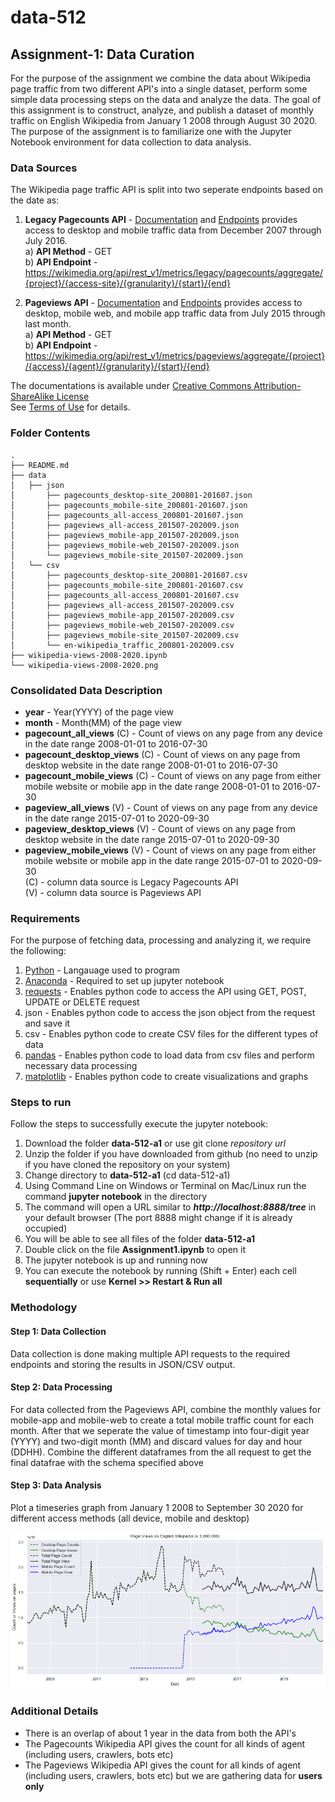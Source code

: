 # data-512
## Assignment-1: Data Curation
For the purpose of the assignment we combine the data about Wikipedia page traffic from two different API's into a single dataset, perform some simple data processing steps on the data and analyze the data. The goal of this assignment is to construct, analyze, and publish a dataset of monthly traffic on English Wikipedia from January 1 2008 through August 30 2020. The purpose of the assignment is to familiarize one with the Jupyter Notebook environment for data collection to data analysis.

### Data Sources
The Wikipedia page traffic API is split into two seperate endpoints based on the date as:
1) **Legacy Pagecounts API** - [Documentation](https://wikitech.wikimedia.org/wiki/Analytics/AQS/Legacy_Pagecounts) and [Endpoints](https://wikimedia.org/api/rest_v1/#!/Pagecounts_data_(legacy)/get_metrics_legacy_pagecounts_aggregate_project_access_site_granularity_start_end) provides access to desktop and mobile traffic data from December 2007 through July 2016. <br />
  a) **API Method** - GET <br />
  b) **API Endpoint** - https://wikimedia.org/api/rest_v1/metrics/legacy/pagecounts/aggregate/{project}/{access-site}/{granularity}/{start}/{end} <br />

2) **Pageviews API** - [Documentation](https://wikitech.wikimedia.org/wiki/Analytics/AQS/Pageviews) and [Endpoints](https://wikimedia.org/api/rest_v1/#!/Pageviews_data/get_metrics_pageviews_aggregate_project_access_agent_granularity_start_end) provides access to desktop, mobile web, and mobile app traffic data from July 2015 through last month. <br />
  a) **API Method** - GET <br />
  b) **API Endpoint** - https://wikimedia.org/api/rest_v1/metrics/pageviews/aggregate/{project}/{access}/{agent}/{granularity}/{start}/{end} <br />

The documentations is available under [Creative Commons Attribution-ShareAlike License](https://creativecommons.org/licenses/by-sa/3.0/) <br />
See [Terms of Use](https://foundation.wikimedia.org/wiki/Terms_of_Use) for details.

### Folder Contents
```
.
├── README.md
├── data
│   ├── json
│       ├── pagecounts_desktop-site_200801-201607.json
│       ├── pagecounts_mobile-site_200801-201607.json
│       ├── pagecounts_all-access_200801-201607.json
│       ├── pageviews_all-access_201507-202009.json
│       ├── pageviews_mobile-app_201507-202009.json
│       ├── pageviews_mobile-web_201507-202009.json
│       └── pageviews_mobile-site_201507-202009.json
│   └── csv
│       ├── pagecounts_desktop-site_200801-201607.csv
│       ├── pagecounts_mobile-site_200801-201607.csv
│       ├── pagecounts_all-access_200801-201607.csv
│       ├── pageviews_all-access_201507-202009.csv
│       ├── pageviews_mobile-app_201507-202009.csv
│       ├── pageviews_mobile-web_201507-202009.csv
│       ├── pageviews_mobile-site_201507-202009.csv
│       └── en-wikipedia_traffic_200801-202009.csv
├── wikipedia-views-2008-2020.ipynb
└── wikipedia-views-2008-2020.png
```

### Consolidated Data Description
* **year** - Year(YYYY) of the page view
* **month** - Month(MM) of the page view
* **pagecount_all_views** (C) - Count of views on any page from any device in the date range 2008-01-01 to 2016-07-30
* **pagecount_desktop_views** (C) - Count of views on any page from desktop website in the date range 2008-01-01 to 2016-07-30
* **pagecount_mobile_views** (C) - Count of views on any page from either mobile website or mobile app in the date range 2008-01-01 to 2016-07-30
* **pageview_all_views** (V) - Count of views on any page from any device in the date range 2015-07-01 to 2020-09-30
* **pageview_desktop_views** (V) - Count of views on any page from desktop website in the date range 2015-07-01 to 2020-09-30
* **pageview_mobile_views** (V) - Count of views on any page from either mobile website or mobile app in the date range 2015-07-01 to 2020-09-30 <br />
(C) - column data source is Legacy Pagecounts API <br />
(V) - column data source is Pageviews API

### Requirements
For the purpose of fetching data, processing and analyzing it, we require the following:
1) [Python](https://www.python.org/downloads/) - Langauage used to program
2) [Anaconda](https://docs.anaconda.com/anaconda/install/) - Required to set up jupyter notebook 
2) [requests](https://requests.readthedocs.io/en/master/user/install/) - Enables python code to access the API using GET, POST, UPDATE or DELETE request
3) json - Enables python code to access the json object from the request and save it
4) csv - Enables python code to create CSV files for the different types of data
5) [pandas](https://pandas.pydata.org/docs/getting_started/install.html) - Enables python code to load data from csv files and perform necessary data processing
6) [matplotlib](https://matplotlib.org/users/installing.html) - Enables python code to create visualizations and graphs

### Steps to run
Follow the steps to successfully execute the jupyter notebook:
1) Download the folder **data-512-a1** or use git clone *repository url*
2) Unzip the folder if you have downloaded from github (no need to unzip if you have cloned the repository on your system)
3) Change directory to **data-512-a1** (cd data-512-a1)
4) Using Command Line on Windows or Terminal on Mac/Linux run the command **jupyter notebook** in the directory
5) The command will open a URL similar to ***http://localhost:8888/tree*** in your default browser (The port 8888 might change if it is already occupied)
6) You will be able to see all files of the folder **data-512-a1**
7) Double click on the file **Assignment1.ipynb** to open it
8) The jupyter notebook is up and running now
9) You can execute the notebook by running (Shift + Enter) each cell **sequentially**  or use **Kernel >> Restart & Run all**

### Methodology
#### Step 1: Data Collection

Data collection is done making multiple API requests to the required endpoints and storing the results in JSON/CSV output.

#### Step 2: Data Processing

For data collected from the Pageviews API, combine the monthly values for mobile-app and mobile-web to create a total mobile traffic count for each month.
After that we seperate the value of timestamp into four-digit year (YYYY) and two-digit month (MM) and discard values for day and hour (DDHH). Combine the different dataframes from the all request to get the final datafrae with the schema specified above

#### Step 3: Data Analysis

Plot a timeseries graph from January 1 2008 to September 30 2020 for different access methods (all device, mobile and desktop)

![Time Series Graph](./wikipedia-views-2008-2020.png)

### Additional Details
* There is an overlap of about 1 year in the data from both the API's <br />
* The Pagecounts Wikipedia API gives the count for all kinds of agent (including users, crawlers, bots etc) <br />
* The Pageviews Wikipedia API gives the count for all kinds of agent (including users, crawlers, bots etc) but we are gathering data for **users only** <br />
